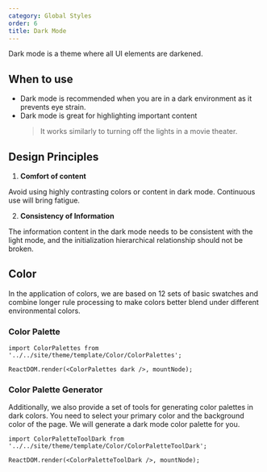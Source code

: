 ```yaml
---
category: Global Styles
order: 6
title: Dark Mode
---
```


Dark mode is a theme where all UI elements are darkened.

## When to use

- Dark mode is recommended when you are in a dark environment as it prevents eye strain.
- Dark mode is great for highlighting important content
  > It works similarly to turning off the lights in a movie theater.

## Design Principles

1. **Comfort of content**

Avoid using highly contrasting colors or content in dark mode. Continuous use will bring fatigue.

2. **Consistency of Information**

The information content in the dark mode needs to be consistent with the light mode, and the initialization hierarchical relationship should not be broken.

## Color

In the application of colors, we are based on 12 sets of basic swatches and combine longer rule processing to make colors better blend under different environmental colors.

### Color Palette

```__react
import ColorPalettes from '../../site/theme/template/Color/ColorPalettes';

ReactDOM.render(<ColorPalettes dark />, mountNode);
```

### Color Palette Generator

Additionally, we also provide a set of tools for generating color palettes in dark colors. You need to select your primary color and the background color of the page. We will generate a dark mode color palette for you.

```__react
import ColorPaletteToolDark from '../../site/theme/template/Color/ColorPaletteToolDark';

ReactDOM.render(<ColorPaletteToolDark />, mountNode);
```
